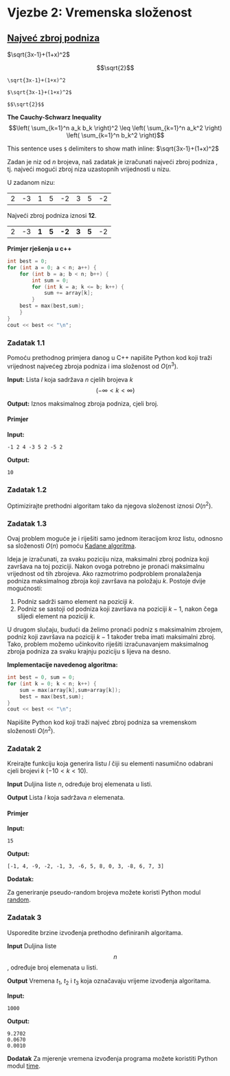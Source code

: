 # Vjezbe 2: Vremenska složenost

## [Najveć zbroj podniza](https://en.wikipedia.org/wiki/Maximum_subarray_problem)


$\sqrt{3x-1}+(1+x)^2$

$$\sqrt{2}$$

```math=
\sqrt{3x-1}+(1+x)^2
```

`$\sqrt{3x-1}+(1+x)^2$`

`$$\sqrt{2}$$`

**The Cauchy-Schwarz Inequality**
$$\left( \sum_{k=1}^n a_k b_k \right)^2 \leq \left( \sum_{k=1}^n a_k^2 \right) \left( \sum_{k=1}^n b_k^2 \right)$$

This sentence uses `$` delimiters to show math inline: $\sqrt{3x-1}+(1+x)^2$


Zadan je niz od $n$ brojeva, naš zadatak je izračunati najveći zbroj podniza , tj. najveći mogući zbroj niza uzastopnih vrijednosti u nizu.

U zadanom nizu:

|     |     |     |     |     |     |     |     |
| --- | --- | --- | --- | --- | --- | --- | --- |
| 2   | -3  | 1   | 5   | -2  | 3   | 5   | -2   |

Najveći zbroj podniza iznosi **12**.

|     |     |       |       |        |       |       |     |
| --- | --- | ----- | ----- | ------ | ----- | ----- | --- |
| 2   | -3  | **1** | **5** | **-2** | **3** | **5** | -2  |



**Primjer rješenja u c++**
```cpp
int best = 0;
for (int a = 0; a < n; a++) {
	for (int b = a; b < n; b++) {
		int sum = 0;
		for (int k = a; k <= b; k++) {
			sum += array[k];
		}
	best = max(best,sum);
	}
}
cout << best << "\n";
```

### Zadatak 1.1

Pomoću prethodnog primjera danog u C++ napišite Python kod koji traži vrijednost najvećeg zbroja podniza i ima složenost od $O(n^3)$.

**Input:**
Lista $l$ koja sadržava $n$ cjelih brojeva $k$ $$( -\infty < k < \infty)$$

**Output:**
Iznos maksimalnog zbroja podniza, cjeli broj.

#### Primjer

**Input:**
```
-1 2 4 -3 5 2 -5 2
```

**Output:**
```
10
```

### Zadatak 1.2

Optimizirajte prethodni algoritam tako da njegova složenost iznosi $O(n^2)$.


### Zadatak 1.3

Ovaj problem moguće je i riješiti samo jednom iteracijom kroz listu, odnosno sa složenosti $O(n)$ pomoću [Kadane algoritma](https://en.wikipedia.org/wiki/Joseph_Born_Kadane).

Ideja je izračunati, za svaku poziciju niza, maksimalni zbroj podniza koji završava na toj poziciji. Nakon ovoga potrebno je pronaći maksimalnu vrijednost od tih zbrojeva. Ako razmotrimo podproblem pronalaženja podniza maksimalnog zbroja koji završava na položaju $k$. Postoje dvije mogućnosti:
1. Podniz sadrži samo element na poziciji $k$.
2. Podniz se sastoji od podniza koji završava na poziciji $k-1$, nakon čega slijedi
element na poziciji $k$.

U drugom slučaju, budući da želimo pronaći podniz s maksimalnim zbrojem, podniz koji završava na poziciji $k-1$ također treba imati maksimalni zbroj. Tako, problem možemo učinkovito riješiti izračunavanjem maksimalnog zbroja podniza za svaku krajnju poziciju s lijeva na desno.

**Implementacije navedenog algoritma:**

```cpp
int best = 0, sum = 0;
for (int k = 0; k < n; k++) {
	sum = max(array[k],sum+array[k]);
	best = max(best,sum);
}
cout << best << "\n";
```

Napišite Python kod koji traži najveć zbroj podniza sa vremenskom složenosti $O(n^2)$.

### Zadatak 2

Kreirajte funkciju koja generira listu $l$ čiji su elementi nasumično odabrani cjeli brojevi $k$ $( - 10 < k < 10)$.



**Input**
Duljina liste $n$, određuje broj elemenata u listi.

**Output**
Lista $l$ koja sadržava $n$ elemenata.

#### Primjer

**Input:**
```
15
```

**Output:**
```
[-1, 4, -9, -2, -1, 3, -6, 5, 8, 0, 3, -8, 6, 7, 3]
```

**Dodatak:**

Za generiranje pseudo-random brojeva možete koristi Python modul [random](https://docs.python.org/3/library/random.html).

### Zadatak 3

Usporedite brzine izvođenja prethodno definiranih algoritama.

**Input**
Duljina liste $$n$$, određuje broj elemenata u listi.

**Output**
Vremena $t_1$, $t_2$ i $t_3$ koja označavaju vrijeme izvođenja algoritama.

**Input:**
```
1000
```

**Output:**
```
9.2702
0.0670
0.0010
```

**Dodatak**
Za mjerenje vremena izvođenja programa možete koristiti Python modul [time](https://docs.python.org/3/library/time.html).